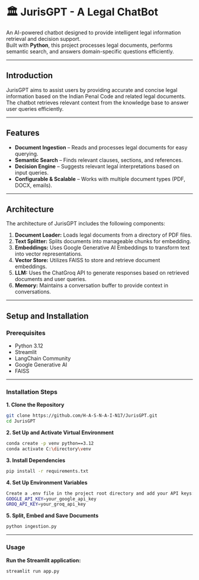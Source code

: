 # 🏛 JurisGPT - A Legal ChatBot

An AI-powered chatbot designed to provide intelligent legal information retrieval and decision support.  
Built with **Python**, this project processes legal documents, performs semantic search, and answers domain-specific questions efficiently.

---

## Introduction

JurisGPT aims to assist users by providing accurate and concise legal information based on the Indian Penal Code and related legal documents. The chatbot retrieves relevant context from the knowledge base to answer user queries efficiently.

---

## Features

- **Document Ingestion** – Reads and processes legal documents for easy querying.
- **Semantic Search** – Finds relevant clauses, sections, and references.
- **Decision Engine** – Suggests relevant legal interpretations based on input queries.
- **Configurable & Scalable** – Works with multiple document types (PDF, DOCX, emails).

---

## Architecture

The architecture of JurisGPT includes the following components:

1. **Document Loader:** Loads legal documents from a directory of PDF files.  
2. **Text Splitter:** Splits documents into manageable chunks for embedding.  
3. **Embeddings:** Uses Google Generative AI Embeddings to transform text into vector representations.  
4. **Vector Store:** Utilizes FAISS to store and retrieve document embeddings.  
5. **LLM:** Uses the ChatGroq API to generate responses based on retrieved documents and user queries.  
6. **Memory:** Maintains a conversation buffer to provide context in conversations.  

---

## Setup and Installation

### Prerequisites
- Python 3.12  
- Streamlit  
- LangChain Community  
- Google Generative AI  
- FAISS  

---

### Installation Steps

**1. Clone the Repository**
```bash
git clone https://github.com/H-A-S-N-A-I-N17/JurisGPT.git
cd JurisGPT

```

**2. Set Up and Activate Virtual Environment**
```bash
conda create -p venv python==3.12
conda activate C:\directory\venv
```

**3. Install Dependencies**
```bash
pip install -r requirements.txt
```

**4. Set Up Environment Variables**
```bash
Create a .env file in the project root directory and add your API keys:
GOOGLE_API_KEY=your_google_api_key
GROQ_API_KEY=your_groq_api_key
```
**5. Split, Embed and Save Documents**
```bash
python ingestion.py
```
---
### Usage
**Run the Streamlit application:**
```bash
streamlit run app.py
```

